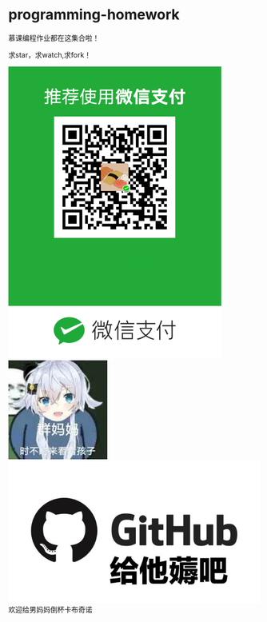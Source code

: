 # programming-homework
慕课编程作业都在这集合啦！

求star，求watch,求fork！

![Image text](https://github.com/Mooooo33/programming-homework/blob/master/img/1.png)
![Image text](https://github.com/Mooooo33/programming-homework/blob/master/img/3.jpg)
![Image text](https://github.com/Mooooo33/programming-homework/blob/master/img/2.jpg)
<br/>欢迎给男妈妈倒杯卡布奇诺</br>
